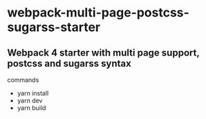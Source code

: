 # webpack-multi-page-postcss-sugarss-starter
## Webpack 4 starter with multi page support, postcss and sugarss syntax

commands
- yarn install
- yarn dev
- yarn build

